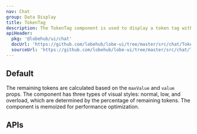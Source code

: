 ```yaml
---
nav: Chat
group: Data Display
title: TokenTag
description: The TokenTag component is used to display a token tag with a FluentEmoji icon and a text indicating the remaining tokens.
apiHeader:
  pkg: '@lobehub/ui/chat'
  docUrl: 'https://github.com/lobehub/lobe-ui/tree/master/src/chat/TokenTag/index.md'
  sourceUrl: 'https://github.com/lobehub/lobe-ui/tree/master/src/chat/TokenTag/index.tsx'
---
```


## Default

The remaining tokens are calculated based on the `maxValue` and `value` props. The component has three types of visual styles: normal, low, and overload, which are determined by the percentage of remaining tokens. The component is memoized for performance optimization.

<code src="./demos/index.tsx" nopadding></code>

## APIs

<API></API>
